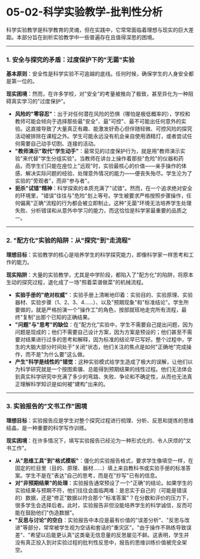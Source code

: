 # 05-02-科学实验教学-批判性分析

科学实验教学是科学教育的灵魂，但在实践中，它常常面临着理想与现实的巨大差距。本部分旨在剖析实验教学中一些普遍存在且值得深思的困境。

---

### 1. 安全与探究的矛盾：过度保护下的"无菌"实验

**基本原则**：安全性是科学实验不可逾越的底线。任何时候，确保学生的人身安全都是第一位的。

**现实困境**：然而，在许多学校，对"安全"的考量被推向了极致，甚至异化为一种阻碍真实学习的"过度保护"。

-   **风险的"零容忍"**：出于对任何潜在风险的恐惧（哪怕是极低概率的），学校和教师可能会倾向于选择那些最"安全"、最"可控"、最不可能出任何意外的实验。这直接导致了大量真正有趣、能激发好奇心但伴随轻微、可控风险的探究活动被排除在课程之外。学生可能永远没有机会亲自使用酒精灯，或者尝试任何需要自己动手切割、连接的活动。
-   **"教师演示"取代"学生动手"**：最常见的过度保护行为，就是用"教师演示实验"来代替"学生分组实验"。当教师在讲台上操作着那些"危险"的仪器和药品，而学生们只能在座位上"远观"时，实验最核心的价值——亲手操作的体感、解决实际问题的经验、处理意外情况的能力——便丧失殆尽。学生沦为了实验的"旁观者"，而非"参与者"。
-   **扼杀"试错"精神**：科学探索的本质充满了"试错"。然而，在一个追求绝对安全的环境里，"错误"往往与"危险"划上等号。学生被要求严格按照步骤操作，任何偏离"正确"流程的行为都会被立即制止。这种"无菌"环境无法培养学生处理失败、分析错误和从意外中学习的能力，而这恰恰是科学家最重要的品质之一。

---

### 2. "配方化"实验的陷阱：从"探究"到"走流程"

**理想目标**：实验教学的核心是培养学生的科学探究能力，即像科学家一样思考和工作的能力。

**现实陷阱**：大量的实验教学，尤其是中学阶段，都陷入了"配方化"的陷阱，将原本生动的探究过程，退化成了一场"照着菜谱做菜"的机械流程。

-   **实验手册的"绝对权威"**：实验手册上清晰地印着：实验目的、实验原理、实验器材、实验步骤（1、2、3、4……）、以及"预期现象"和"标准结论"。学生所要做的，就是严格扮演一个"操作工"的角色，按部就班地走完所有流程，最终"复制"出那个已知的正确结果。
-   **"问题"与"思考"的缺位**：在"配方化"实验中，学生不需要自己提出问题，因为问题是现成的；他们不需要自己设计方案，因为方案是预设的；他们甚至不需要对结果进行过多的思考和解释，因为标准的结论早已写好。整个过程中，学生的大脑大部分时间处于"关闭"状态，他们关注的焦点是如何"正确地"完成操作，而不是"为什么要"这么做。
-   **产生"科学是线性的"错觉**：这种实验模式给学生造成了极大的误解，让他们以为科学研究就是一个按图索骥、总能得到预期结果的线性过程。他们无法体会到真实科学研究中充满了多少的弯路、失败、争论和不确定性，从而也无法真正理解科学知识是如何被"建构"出来的。

---

### 3. 实验报告的"文书工作"困境

**理想目标**：实验报告应是学生对整个探究过程进行梳理、分析、反思和提炼的思维结晶，是一种重要的科学写作训练。

**现实困境**：在许多情况下，填写实验报告已经沦为一种形式化的、令人厌烦的"文书工作"。

-   **从"思维工具"到"格式模板"**：僵化的实验报告格式，要求学生像填空一样，在固定的栏目里（目的、原理、器材……）填上来自教科书或实验手册的标准答案。学生不是在"表达"自己的思考，而是在"抄写"已有的信息。
-   **对"非预期结果"的处理**：实验报告通常预设了一个"正确"的结论。如果学生的实验结果与预期不符，他们往往会面临两难：是忠实于自己的（可能是错误的）数据，还是"修正"数据以符合那个"标准答案"？在分数和评价的压力下，很多学生会选择后者。此时，实验报告非但没能培养学生的科学诚信，反而可能在鼓励他们"伪造数据"。
-   **"反思与讨论"的空白**：实验报告中本应是最有价值的"误差分析"、"反思与改进"等部分，常常被学生视为空话和套话的"重灾区"。"由于操作不熟练导致误差"、"希望以后能更认真"这类毫无信息量的反思屡见不鲜。这表明，学生并没有真正投入到对实验过程的批判性反思中，报告的思维训练价值被完全架空。 